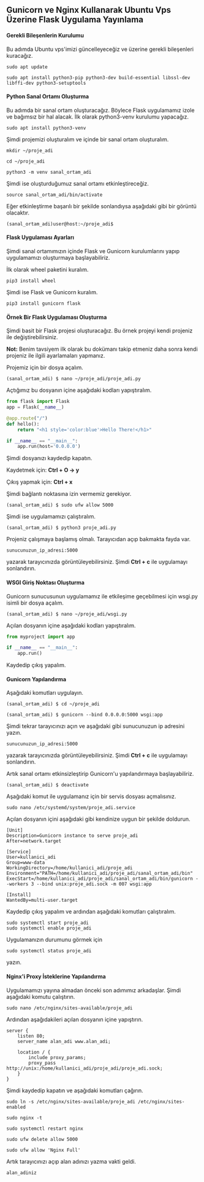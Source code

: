 ## Gunicorn ve Nginx Kullanarak Ubuntu Vps Üzerine Flask Uygulama Yayınlama

#### Gerekli Bileşenlerin Kurulumu

Bu adımda Ubuntu vps'imizi güncelleyeceğiz ve üzerine gerekli bileşenleri kuracağız. 

```
sudo apt update

sudo apt install python3-pip python3-dev build-essential libssl-dev libffi-dev python3-setuptools
```

#### Python Sanal Ortamı Oluşturma

Bu adımda bir sanal ortam oluşturacağız. Böylece Flask uygulamamız izole ve bağımsız bir hal alacak. İlk olarak python3-venv kurulumu yapacağız.

```
sudo apt install python3-venv
```

Şimdi projemizi oluşturalım ve içinde bir sanal ortam oluşturalım.

```
mkdir ~/proje_adi

cd ~/proje_adi

python3 -m venv sanal_ortam_adi
```

Şimdi ise oluşturduğumuz sanal ortamı etkinleştireceğiz.

```
source sanal_ortam_adi/bin/activate
```

Eğer etkinleştirme başarılı bir şekilde sonlandıysa aşağıdaki gibi bir görüntü olacaktır.

```
(sanal_ortam_adi)user@host:~/proje_adi$
```

#### Flask Uygulaması Ayarları

Şimdi sanal ortamımızın içinde Flask ve Gunicorn kurulumlarını yapıp uygulamamızı oluşturmaya başlayabiliriz.

İlk olarak wheel paketini kuralım.

```
pip3 install wheel
```

Şimdi ise Flask ve Gunicorn kuralım.

```
pip3 install gunicorn flask
```

#### Örnek Bir Flask Uygulaması Oluşturma

Şimdi basit bir Flask projesi oluşturacağız. Bu örnek projeyi kendi projeniz ile değiştirebilirsiniz. 

**Not:** Benim tavsiyem ilk olarak bu dokümanı takip etmeniz daha sonra kendi projeniz ile ilgili ayarlamaları yapmanız.

Projemiz için bir dosya açalım.

```
(sanal_ortam_adi) $ nano ~/proje_adi/proje_adi.py
```

Açtığımız bu dosyanın içine aşağıdaki kodları yapıştıralım.

```Python
from flask import Flask
app = Flask(__name__)

@app.route("/")
def hello():
    return "<h1 style='color:blue'>Hello There!</h1>"

if __name__ == "__main__":
    app.run(host='0.0.0.0')
```

Şimdi dosyanızı kaydedip kapatın. 

Kaydetmek için: **Ctrl + O -> y**

Çıkış yapmak için: **Ctrl + x**

Şimdi bağlantı noktasına izin vermemiz gerekiyor.

```
(sanal_ortam_adi) $ sudo ufw allow 5000
```

Şimdi ise uygulamamızı çalıştıralım.

```
(sanal_ortam_adi) $ python3 proje_adi.py
```

Projeniz çalışmaya başlamış olmalı. Tarayıcıdan açıp bakmakta fayda var.

```
sunucunuzun_ip_adresi:5000
```

yazarak tarayıcınızda görüntüleyebilirsiniz. Şimdi **Ctrl + c** ile uygulamayı sonlandırın.

#### WSGI Giriş Noktası Oluşturma

Gunicorn sunucusunun uygulamamız ile etkileşime geçebilmesi için wsgi.py isimli bir dosya açalım.

```
(sanal_ortam_adi) $ nano ~/proje_adi/wsgi.py
```

Açılan dosyanın içine aşağıdaki kodları yapıştıralım.

```Python
from myproject import app

if __name__ == "__main__":
    app.run()
```

 Kaydedip çıkış yapalım.

#### Gunicorn Yapılandırma

Aşağıdaki komutları uygulayın.

```
(sanal_ortam_adi) $ cd ~/proje_adi

(sanal_ortam_adi) $ gunicorn --bind 0.0.0.0:5000 wsgi:app
```

Şimdi tekrar tarayıcınızı açın ve aşağıdaki gibi sunucunuzun ip adresini yazın.

```
sunucunuzun_ip_adresi:5000
```

yazarak tarayıcınızda görüntüleyebilirsiniz. Şimdi **Ctrl + c** ile uygulamayı sonlandırın.

Artık sanal ortamı etkinsizleştirip Gunicorn'u yapılandırmaya başlayabiliriz.

```
(sanal_ortam_adi) $ deactivate
```

Aşağıdaki komut ile uygulamanız için bir servis dosyası açmalısınız.

```
sudo nano /etc/systemd/system/proje_adi.service
```

Açılan dosyanın içini aşağıdaki gibi kendinize uygun bir şekilde doldurun.

```
[Unit]
Description=Gunicorn instance to serve proje_adi
After=network.target

[Service]
User=kullanici_adi
Group=www-data
WorkingDirectory=/home/kullanici_adi/proje_adi
Environment="PATH=/home/kullanici_adi/proje_adi/sanal_ortam_adi/bin"
ExecStart=/home/kullanici_adi/proje_adi/sanal_ortam_adi/bin/gunicorn --workers 3 --bind unix:proje_adi.sock -m 007 wsgi:app

[Install]
WantedBy=multi-user.target
```

Kaydedip çıkış yapalım ve ardından aşağıdaki komutları çalıştıralım.

```
sudo systemctl start proje_adi
sudo systemctl enable proje_adi
```

Uygulamanızın durumunu görmek için

```
sudo systemctl status proje_adi
```

yazın. 

#### Nginx'i Proxy İsteklerine Yapılandırma

Uygulamamızı yayına almadan önceki son adımımız arkadaşlar. Şimdi aşağıdaki komutu çalıştırın.

```
sudo nano /etc/nginx/sites-available/proje_adi
```

Ardından aşağıdakileri açılan dosyanın içine yapıştırın.

```
server {
    listen 80;
    server_name alan_adi www.alan_adi;

    location / {
        include proxy_params;
        proxy_pass http://unix:/home/kullanici_adi/proje_adi/proje_adi.sock;
    }
}
```

Şimdi kaydedip kapatın ve aşağıdaki komutları çağırın.

```
sudo ln -s /etc/nginx/sites-available/proje_adi /etc/nginx/sites-enabled

sudo nginx -t

sudo systemctl restart nginx

sudo ufw delete allow 5000

sudo ufw allow 'Nginx Full'
```

Artık tarayıcınızı açıp alan adınızı yazma vakti geldi. 

```
alan_adiniz
```
















